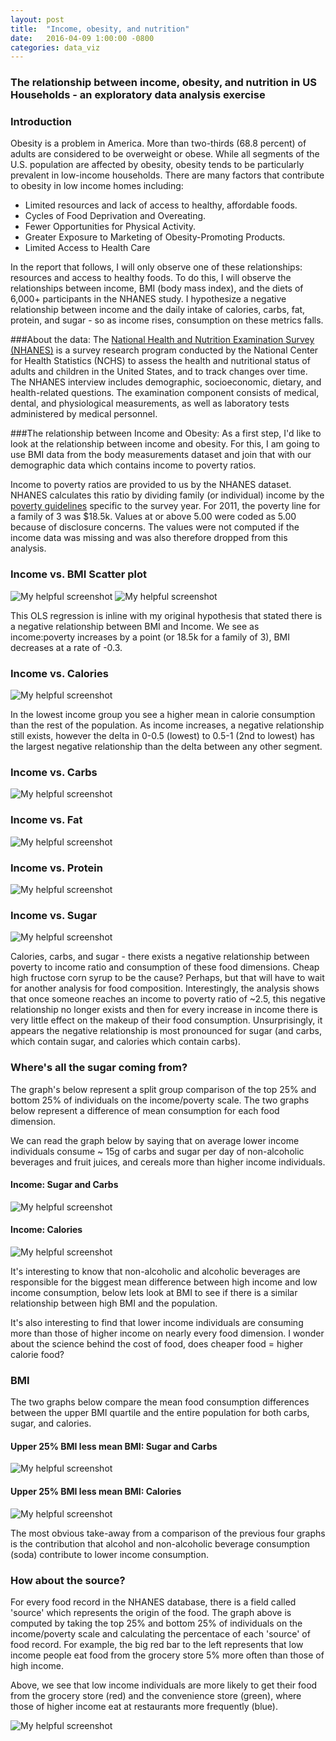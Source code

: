```yaml
---
layout: post
title:  "Income, obesity, and nutrition"
date:   2016-04-09 1:00:00 -0800
categories: data_viz	
---
```


### The relationship between income, obesity, and nutrition in US Households - an exploratory data analysis exercise 

### Introduction
Obesity is a problem in America. More than two-thirds (68.8 percent) of adults are considered to be overweight or obese. While all segments of the U.S. population are affected by obesity, obesity tends to be particularly prevalent in low-income households. There are many factors that contribute to obesity in low income homes including:

- Limited resources and lack of access to healthy, affordable foods.
- Cycles of Food Deprivation and Overeating.
- Fewer Opportunities for Physical Activity.
- Greater Exposure to Marketing of Obesity-Promoting Products.
- Limited Access to Health Care

In the report that follows, I will only observe one of these relationships: resources and access to healthy foods. To do this, I will observe the relationships between income, BMI (body mass index), and the diets of 6,000+ participants in the NHANES study. I hypothesize a negative relationship between income and the daily intake of calories, carbs, fat, protein, and sugar - so as income rises, consumption on these metrics falls. 

###About the data:
The [National Health and Nutrition Examination Survey (NHANES)](http://www.cdc.gov/nchs/nhanes.htm) is a survey research program conducted by the National Center for Health Statistics (NCHS) to assess the health and nutritional status of adults and children in the United States, and to track changes over time. The NHANES interview includes demographic, socioeconomic, dietary, and health-related questions. The examination component consists of medical, dental, and physiological measurements, as well as laboratory tests administered by medical personnel.

###The relationship between Income and Obesity:
As a first step, I'd like to look at the relationship between income and obesity. For this, I am going to use BMI data from the body measurements dataset and join that with our demographic data which contains income to poverty ratios.

Income to poverty ratios are provided to us by the NHANES dataset. NHANES calculates this ratio by dividing family (or individual) income by the [poverty guidelines](https://aspe.hhs.gov/poverty-guidelines) specific to the survey year. For 2011, the poverty line for a family of 3 was $18.5k. Values at or above 5.00 were coded as 5.00 because of disclosure concerns. The values were not computed if the income data was missing and was also therefore dropped from this analysis.

### Income vs. BMI Scatter plot 
![My helpful screenshot](http://stanleychris2.github.io/home/resources/scatter.png)
![My helpful screenshot](http://stanleychris2.github.io/home/resources/ols.png)

This OLS regression is inline with my original hypothesis that stated there is a negative relationship between BMI and Income. We see as income:poverty increases by a point (or 18.5k for a family of 3), BMI decreases at a rate of -0.3.

### Income vs. Calories 
![My helpful screenshot](http://stanleychris2.github.io/home/resources/calories.png)

In the lowest income group you see a higher mean in calorie consumption than the rest of the population. As income increases, a negative relationship still exists, however the delta in 0-0.5 (lowest) to 0.5-1 (2nd to lowest) has the largest negative relationship than the delta between any other segment. 

### Income vs. Carbs
![My helpful screenshot](http://stanleychris2.github.io/home/resources/carbs.png)

### Income vs. Fat
![My helpful screenshot](http://stanleychris2.github.io/home/resources/fat.png)

### Income vs. Protein
![My helpful screenshot](http://stanleychris2.github.io/home/resources/protien.png)

### Income vs. Sugar
![My helpful screenshot](http://stanleychris2.github.io/home/resources/sugar.png)

Calories, carbs, and sugar - there exists a negative relationship between poverty to income ratio and consumption of these food dimensions. Cheap high fructose corn syrup to be the cause? Perhaps, but that will have to wait for another analysis for food composition. Interestingly, the analysis shows that once someone reaches an income to poverty ratio of ~2.5, this negative relationship no longer exists and then for every increase in income there is very little effect on the makeup of their food consumption. Unsurprisingly, it appears the negative relationship is most pronounced for sugar (and carbs, which contain sugar, and calories which contain carbs).

### Where's all the sugar coming from?

The graph's below represent a split group comparison of the top 25% and bottom 25% of individuals on the income/poverty scale. The two graphs below represent a difference of mean consumption for each food dimension. 

We can read the graph below by saying that on average lower income individuals consume ~ 15g of carbs and sugar per day of non-alcoholic beverages and fruit juices, and cereals more than higher income individuals. 

#### Income: Sugar and Carbs 
![My helpful screenshot](http://stanleychris2.github.io/home/resources/macro_nutrient_income.png)

#### Income: Calories
![My helpful screenshot](http://stanleychris2.github.io/home/resources/g_calorie.png)

It's interesting to know that non-alcoholic and alcoholic beverages are responsible for the biggest mean difference between high income and low income consumption, below lets look at BMI to see if there is a similar relationship between high BMI and the population. 

It's also interesting to find that lower income individuals are consuming more than those of higher income on nearly every food dimension. I wonder about the science behind the cost of food, does cheaper food = higher calorie food?


### BMI

The two graphs below compare the mean food consumption differences between the upper BMI quartile and the entire population for both carbs, sugar, and calories.  

#### Upper 25% BMI less mean BMI:  Sugar and Carbs 

![My helpful screenshot](http://stanleychris2.github.io/home/resources/macro_bmi.png)

#### Upper 25% BMI less mean BMI: Calories
![My helpful screenshot](http://stanleychris2.github.io/home/resources/calories_bmi.png)

The most obvious take-away from a comparison of the previous four graphs is the contribution that alcohol and non-alcoholic beverage consumption (soda) contribute to lower income consumption. 

### How about the source?

For every food record in the NHANES database, there is a field called 'source' which represents the origin of the food. The graph above is computed by taking the top 25% and bottom 25% of individuals on the income/poverty scale and calculating the percentace of each 'source' of food record. For example, the big red bar to the left represents that low income people eat food from the grocery store 5% more often than those of high income.

Above, we see that low income individuals are more likely to get their food from the grocery store (red) and the convenience store (green), where those of higher income eat at restaurants more frequently (blue).

![My helpful screenshot](http://stanleychris2.github.io/home/resources/g_source.png)
